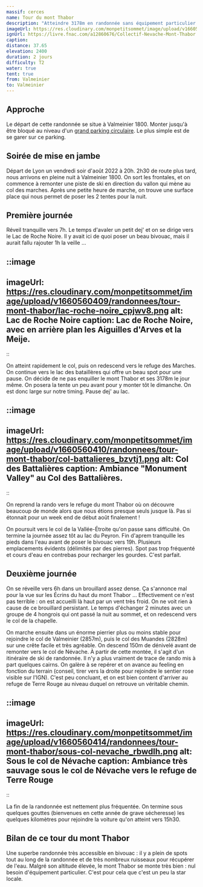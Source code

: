 ```yaml
---
massif: cerces
name: Tour du mont Thabor
description: "Atteindre 3178m en randonnée sans équipement particulier ? C'est possible en été en montant jusqu'en haut du mont Thabor. Une randonnée accessible qui offre de superbes changements de paysages et de beaux points de vues sur les massifs environnants."
imageUrl: https://res.cloudinary.com/monpetitsommet/image/upload/v1660560410/randonnees/tour-mont-thabor/col-battalieres_bzvtj1.png
ignUrl: https://livre.fnac.com/a12860676/Collectif-Nevache-Mont-Thabor
caption:
distance: 37.65
elevation: 2400
duration: 2 jours
difficulty: T2
water: true
tent: true
from: Valmeinier
to: Valmeinier
---
```


## Approche
Le départ de cette randonnée se situe à Valmeinier 1800. Monter jusqu'à être bloqué au niveau d'un [grand parking circulaire](https://www.google.com/maps/place/Pl.+de+Roche+Noir,+73450+Valmeinier/@45.1724708,6.4975625,19z/data=!3m1!4b1!4m5!3m4!1s0x47898a0d6178377f:0xcd577f72799f0e09!8m2!3d45.1724699!4d6.498111). Le plus simple est de se garer sur ce parking.

## Soirée de mise en jambe
Départ de Lyon un vendredi soir d'août 2022 à 20h. 2h30 de route plus tard, nous arrivons en pleine nuit à Valmeinier 1800. On sort les frontales, et on commence à remonter une piste de ski en direction du vallon qui mène au col des marches. Après une petite heure de marche, on trouve une surface place qui nous permet de poser les 2 tentes pour la nuit.

## Première journée
Réveil tranquille vers 7h. Le temps d'avaler un petit dej' et on se dirige vers le Lac de Roche Noire. Il y avait ici de quoi poser un beau bivouac, mais il aurait fallu rajouter 1h la veille ...

::image
---
imageUrl: https://res.cloudinary.com/monpetitsommet/image/upload/v1660560409/randonnees/tour-mont-thabor/lac-roche-noire_cpjwv8.png
alt: Lac de Roche Noire
caption: Lac de Roche Noire, avec en arrière plan les Aiguilles d'Arves et la Meije.
---
::

On atteint rapidement le col, puis on redescend vers le refuge des Marches. On continue vers le lac des bataillères qui offre un beau spot pour une pause. On décide de ne pas enquiller le mont Thabor et ses 3178m le jour même. On posera la tente un peu avant pour y monter tôt le dimanche. On est donc large sur notre timing. Pause dej' au lac.

::image
---
imageUrl: https://res.cloudinary.com/monpetitsommet/image/upload/v1660560410/randonnees/tour-mont-thabor/col-battalieres_bzvtj1.png
alt: Col des Battalières
caption: Ambiance "Monument Valley" au Col des Battalières.
---
::

On reprend la rando vers le refuge du mont Thabor où on découvre beaucoup de monde alors que nous étions presque seuls jusque là. Pas si étonnait pour un week end de début août finalement !

On poursuit vers le col de la Vallée-Étroite qu'on passe sans difficulté. On termine la journée assez tôt au lac du Peyron. Fin d'aprem tranquille les pieds dans l'eau avant de poser le bivouac vers 19h. Plusieurs emplacements évidents (délimités par des pierres). Spot pas trop fréquenté et cours d'eau en contrebas pour recharger les gourdes. C'est parfait.

## Deuxième journée
On se réveille vers 6h dans un brouillard assez dense. Ça s'annonce mal pour la vue sur les Écrins du haut du mont Thabor ... Effectivement ce n'est pas terrible : on est accueilli là haut par un vent très froid. On ne voit rien à cause de ce brouillard persistant. Le temps d'échanger 2 minutes avec un groupe de 4 hongrois qui ont passé la nuit au sommet, et on redescend vers le col de la chapelle.

On marche ensuite dans un énorme pierrier plus ou moins stable pour rejoindre le col de Valmeinier (2857m), puis le col des Muandes (2828m) sur une crête facile et très agréable. On descend 150m de dénivelé avant de remonter vers le col de Névache. À partir de cette montée, il s'agit d'un itinéraire de ski de randonnée. Il n'y a plus vraiment de trace de rando mis à part quelques cairns. On galère à se repérer et on avance au feeling en fonction du terrain (conseil, tirer vers la droite pour rejoindre le sentier rose visible sur l'IGN). C'est peu concluant, et on est bien content d'arriver au refuge de Terre Rouge au niveau duquel on retrouve un véritable chemin.

::image
---
imageUrl: https://res.cloudinary.com/monpetitsommet/image/upload/v1660560414/randonnees/tour-mont-thabor/sous-col-nevache_rbwdlh.png
alt: Sous le col de Névache
caption: Ambiance très sauvage sous le col de Névache vers le refuge de Terre Rouge
---
::


La fin de la randonnée est nettement plus fréquentée. On termine sous quelques gouttes (bienvenues en cette année de grave sécheresse) les quelques kilomètres pour rejoindre la voiture qu'on atteint vers 15h30.

## Bilan de ce tour du mont Thabor
Une superbe randonnée très accessible en bivouac : il y a plein de spots tout au long de la randonnée et de très nombreux ruisseaux pour récupérer de l'eau. Malgré son altitude élevée, le mont Thabor se monte très bien : nul besoin d'équipement particulier. C'est pour cela que c'est un peu la star locale.



